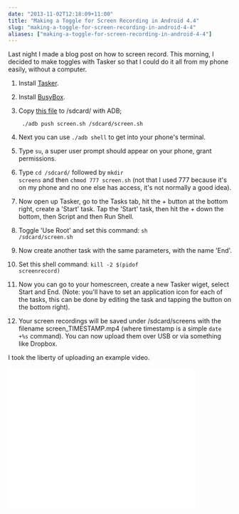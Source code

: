 ```yaml
---
date: "2013-11-02T12:18:09+11:00"
title: "Making a Toggle for Screen Recording in Android 4.4"
slug: "making-a-toggle-for-screen-recording-in-android-4-4"
aliases: ["making-a-toggle-for-screen-recording-in-android-4-4"]
---
```

Last night I made a blog post on how to screen record. This morning, I decided to make toggles with Tasker so that I could do it all from my phone easily, without a computer.  

1. Install [Tasker](https://play.google.com/store/apps/details?id=net.dinglisch.android.taskerm).  
2. Install [BusyBox](https://play.google.com/store/apps/details?id=stericson.busybox).  
3. Copy [this file](http://i.hugo.sx/UauN/download/screen.sh) to /sdcard/ with ADB;  

		./adb push screen.sh /sdcard/screen.sh
    
4. Next you can use <code>./adb shell</code> to get into your phone's terminal. 
5. Type <code>su</code>, a super user prompt should appear on your phone, grant permissions.
6. Type <code>cd /sdcard/</code> followed by <code>mkdir screens</code> and then <code>chmod 777 screen.sh</code> (not that I used 777 because it's on my phone and no one else has access, it's not normally a good idea).  

7. Now open up Tasker, go to the Tasks tab, hit the + button at the bottom right, create a 'Start' task. Tap the 'Start' task, then hit the + down the bottom, then Script and then Run Shell. 
8. Toggle 'Use Root' and set this command: <code>sh /sdcard/screen.sh</code>

9. Now create another task with the same parameters, with the name 'End'.
10. Set this shell command: <code>kill -2 $(pidof screenrecord)</code>

11. Now you can go to your homescreen, create a new Tasker wiget, select Start and End. (Note: you'll have to set an application icon for each of the tasks, this can be done by editing the task and tapping the button on the bottom right).  

12. Your screen recordings will be saved under /sdcard/screens with the filename screen_TIMESTAMP.mp4 (where timestamp is a simple <code>date +%s</code> command). You can now upload them over USB or via something like Dropbox.  

I took the liberty of uploading an example video.
<iframe width="420" height="315" src="//www.youtube.com/embed/abc-iEBWHHY" frameborder="0" allowfullscreen></iframe>

